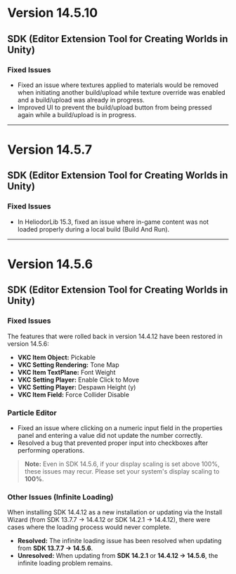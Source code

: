 # Version 14.5.10

## SDK (Editor Extension Tool for Creating Worlds in Unity)

### Fixed Issues

- Fixed an issue where textures applied to materials would be removed when initiating another build/upload while texture override was enabled and a build/upload was already in progress.
- Improved UI to prevent the build/upload button from being pressed again while a build/upload is in progress.

---

# Version 14.5.7

## SDK (Editor Extension Tool for Creating Worlds in Unity)

### Fixed Issues

- In HeliodorLib 15.3, fixed an issue where in-game content was not loaded properly during a local build (Build And Run).

---

# Version 14.5.6

## SDK (Editor Extension Tool for Creating Worlds in Unity)

### Fixed Issues

The features that were rolled back in version 14.4.12 have been restored in version 14.5.6:

- **VKC Item Object:** Pickable
- **VKC Setting Rendering:** Tone Map
- **VKC Item TextPlane:** Font Weight
- **VKC Setting Player:** Enable Click to Move
- **VKC Setting Player:** Despawn Height (y)
- **VKC Item Field:** Force Collider Disable

### Particle Editor

- Fixed an issue where clicking on a numeric input field in the properties panel and entering a value did not update the number correctly.
- Resolved a bug that prevented proper input into checkboxes after performing operations.

> **Note:** Even in SDK 14.5.6, if your display scaling is set above 100%, these issues may recur. Please set your system's display scaling to **100%**.

### Other Issues (Infinite Loading)

When installing SDK 14.4.12 as a new installation or updating via the Install Wizard (from SDK 13.7.7 → 14.4.12 or SDK 14.2.1 → 14.4.12), there were cases where the loading process would never complete.

- **Resolved:** The infinite loading issue has been resolved when updating from **SDK 13.7.7 → 14.5.6**.
- **Unresolved:** When updating from **SDK 14.2.1** or **14.4.12 → 14.5.6**, the infinite loading problem remains.
